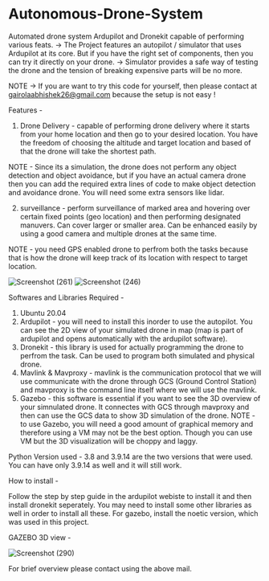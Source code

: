 # Autonomous-Drone-System
Automated drone system Ardupilot and Dronekit capable of performing various feats.
-> The Project features an autopilot / simulator that uses Ardupilot at its core. But if you have the right set of components, then you can try it directly on your drone.
-> Simulator provides a safe way of testing the drone and the tension of breaking expensive parts will be no more.

NOTE -> If you are want to try this code for yourself, then please contact at gairolaabhishek26@gmail.com because the setup is not easy !

Features - 
1. Drone Delivery - capable of performing drone delivery where it starts from your home location and then go to your desired location. You have the freedom of choosing the altitude and target location and based of that the drone will take the shortest path. 

NOTE - Since its a simulation, the drone does not perform any object detection and object avoidance, but if you have an actual camera drone then you can add the required extra lines of code to make object detection and avoidance drone. You will need some extra sensors like lidar.

2. surveillance - perform surveillance of marked area and hovering over certain fixed points (geo location) and then performing designated manuvers. Can cover larger or smaller area.
Can be enhanced easily by using a good camera and multiple drones at the same time.

NOTE - you need GPS enabled drone to perfrom both the tasks because that is how the drone will keep track of its location with respect to target location.

![Screenshot (261)](https://github.com/abhi2666/Autonomous-Drone-System/assets/95623413/137ac4d9-baef-4656-916f-60cf6b7a553e)
![Screenshot (246)](https://github.com/abhi2666/Autonomous-Drone-System/assets/95623413/691a6bba-079e-46f7-8a39-a244ccbc1cc0)


Softwares and Libraries Required -

1. Ubuntu 20.04
2. Ardupilot - you will need to install this inorder to use the autopilot. You can see the 2D view of your simulated drone in map (map is part of ardupilot and opens automatically with the ardupilot software).
3. Dronekit - this library is used for actually programming the drone to perfrom the task. Can be used to program both simulated and physical drone.
4. Mavlink & Mavproxy - mavlink is the communication protocol that we will use communicate with the drone through GCS (Ground Control Station) and mavproxy is the command line itself where we will use the mavlink.
5. Gazebo - this software is essential if you want to see the 3D overview of your simnulated drone. It connectes with GCS through mavproxy and then can use the GCS data to show 3D simulation of the drone.
NOTE - to use Gazebo, you will need a good amount of graphical memory and therefore using a VM may not be the best option. Though you can use VM but the 3D visualization will be choppy and laggy.

Python Version used - 3.8 and 3.9.14 are the two versions that were used. You can have only 3.9.14 as well and it will still work.

How to install - 

Follow the step by step guide in the ardupilot webiste to install it and then install dronekit seperately. You may need to install some other libraries as well in order to install all these. For gazebo, install the noetic version, which was used in this project.

GAZEBO 3D view -


![Screenshot (290)](https://github.com/abhi2666/Autonomous-Drone-System/assets/95623413/5c4ac918-f4ea-4e49-9ee8-b7528191e648)

For brief overview please contact using the above mail.
